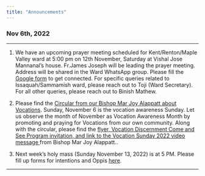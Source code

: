 ```yaml
---
title: "Announcements"
---
```


### Nov 6th, 2022
---
1. We have an upcoming prayer meeting scheduled for Kent/Renton/Maple Valley ward at 5:00 pm on 12th November, Saturday at Vishal Jose Mannanal’s house. Fr.James Joseph will be leading the prayer meeting. Address will be shared in the Ward WhatsApp group. Please fill the <a target="_blank" href="https://forms.gle/BeBr4fBVzjX8A8qq6">Google form</a>  to get connected. For specific queries related to Issaquah/Sammamish ward, please reach out to Toji (Ward Secretary). For all other queries, please reach out to Binish Mathew.

2. Please find the <a target="_blank" href="https://drive.google.com/file/d/1av_v2Vps8hdJj7ZC6wJLdqZNqHAbdFXL/view">Circular from our Bishop Mar Joy Alappatt about Vocations</a>. Sunday, November 6 is the vocation awareness Sunday.  Let us observe the month of November as Vocation Awareness Month by promoting and praying for Vocations from our own community. Along with the circular, please find the <a target="_blank" href="https://drive.google.com/file/d/1lDc6XZSBu6KnQMZz6NAZlh0LwcT2VmMy/view">flyer, Vocation Discernment Come and See Program invitation, and  link to the Vocation Sunday 2022 video message </a>from Bishop Mar Joy Alappatt..

3. Next week’s holy mass (Sunday November 13, 2022) is at 5 PM. Please fill up forms for intentions and Oppis <a target="_blank" href="/online-forms">here</a>.


---
